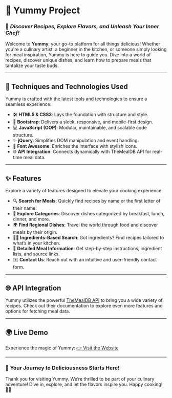# 🌟 **Yummy Project**
### 🍴 *Discover Recipes, Explore Flavors, and Unleash Your Inner Chef!*

Welcome to **Yummy**, your go-to platform for all things delicious! Whether you're a culinary artist, a beginner in the kitchen, or someone simply looking for meal inspiration, Yummy is here to guide you. Dive into a world of recipes, discover unique dishes, and learn how to prepare meals that tantalize your taste buds.

---

## 🚀 **Techniques and Technologies Used**
Yummy is crafted with the latest tools and technologies to ensure a seamless experience:
- 🛠️ **HTML5 & CSS3**: Lays the foundation with structure and style.
- 📱 **Bootstrap**: Delivers a sleek, responsive, and mobile-first design.
- 💻 **JavaScript (OOP)**: Modular, maintainable, and scalable code structure.
- ✨ **jQuery**: Simplifies DOM manipulation and event handling.
- 🎨 **Font Awesome**: Enriches the interface with stylish icons.
- 🌐 **API Integration**: Connects dynamically with TheMealDB API for real-time meal data.

---

## ✨ **Features**
Explore a variety of features designed to elevate your cooking experience:
- 🔍 **Search for Meals**: Quickly find recipes by name or the first letter of their name.
- 🥗 **Explore Categories**: Discover dishes categorized by breakfast, lunch, dinner, and more.
- 🌍 **Find Regional Dishes**: Travel the world through food and discover meals by their origin.
- 🧑‍🍳 **Ingredients-Based Search**: Got ingredients? Find recipes tailored to what’s in your kitchen.
- 📖 **Detailed Meal Information**: Get step-by-step instructions, ingredient lists, and source links.
- ✉️ **Contact Us**: Reach out with an intuitive and user-friendly contact form.

---

## 🌐 **API Integration**
Yummy utilizes the powerful [TheMealDB API](https://www.themealdb.com/api.php) to bring you a wide variety of recipes. Check out their documentation to explore even more features and options for fetching meal data.

---

## 🌍 **Live Demo**
Experience the magic of Yummy: [👉 Visit the Website](https://ayoyh.github.io/Yummy/)

---

### 🌟 **Your Journey to Deliciousness Starts Here!**
Thank you for visiting Yummy. We’re thrilled to be part of your culinary adventure! Dive in, explore, and let the flavors inspire you. Happy cooking! 🍳✨  
